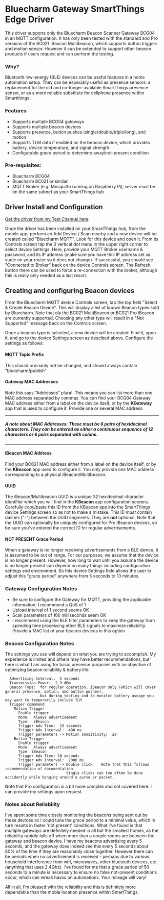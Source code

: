 # Bluecharm Gateway SmartThings Edge Driver

This driver supports only the Bluecharm Beacon Scanner Gateway BCG04 in an MQTT configuration.  It has only been tested with the standard and Pro versions of the BC021 iBeacon Multibeacon, which supports button triggers and motion sensor.  However it can be extended to support other beacon products if users request and can perform the testing.

### Why?
Bluetooth low-energy (BLE) devices can be useful features in a home automation setup.  They can be especially useful as presence sensors:  a replacement for the old and no-longer-available SmartThings presence sensor, or as a more reliable substitute for cellphone presence within Smartthings.  

### Features
- Supports multiple BCG04 gateways
- Supports multiple beacon devices
- Supports presence, button pushes (single/double/triple/long), and motion
- Supports TLM data if enabled on the beacon device, which provides battery, device temperature, and signal strength
- Configurable grace period to determine away/not-present condition

### Pre-requisites:
- Bluecharm BCG04
- Bluecharm BC021 or similar
- MQTT Broker (e.g. Mosquitto running on Raspberry Pi); server must be on the same subnet as your SmartThings hub

## Driver Install and Configuration
[Get the driver from my Test Channel here](https://bestow-regional.api.smartthings.com/invite/Q1jP7BqnNNlL)

Once the driver has been installed on your SmartThings hub, from the mobile app, perform an Add Device / Scan nearby and a new device will be created called "Bluecharm MQTT".  Look for this device and open it.  From its Controls screen tap the 3 vertical dot menu in the upper right corner to select device Settings.  Here, provide your MQTT Broker username & password, and its IP address (make sure you have this IP address set as static on your router so it does not change).  If successful, you should see "Connected to Broker" back on the device Controls screen.  The Refresh button there can be used to force a re-connection with the broker, although this is really only needed as a last resort.

## Creating and configuring Beacon devices
From the Bluecharm MQTT device Controls screen, tap the top field "Select & Create Beacon Device".  This will display a list of known Beacon types sold by Bluecharm.  Note that oly the BC021 MultiBeacon or BC021 Pro iBeacon are currently supported.  Choosing any other type will result in a "Not Supported" message back on the Controls screen.

Once a beacon type is selected, a new device will be created.  Find it, open it, and go to the device Settings screen as descibed above.
Configure the settings as follows:

#### MQTT Topic Prefix
This should ordinarily not be changed, and should always contain "bluecharm/publish"

#### Gateway MAC Addresses
Note this says "Addresses" plural.  This means you can list more than one MAC address separated by commas.  You can find your BCG04 Gateway MAC address either from a label on the device itself, or by the **KGateway** app that is used to configure it.  Provide one or several MAC address

---
##### A note about MAC Addresses:  These must be 6 pairs of hexidecimal characters.  They can be entered as either a continuous sequence of 12 characters or 6 pairs separated with colons.
---

#### iBeacon MAC Address
Find your BC021 MAC address either from a label on the device itself, or by the **KBeacon** app used to configure it.  You only provide one MAC address corresponding to a physical iBeacon/Multibeacon.

#### UUID
The iBeacon/Multibeacon UUID is a unique 32 hexidecimal character identifier which you will find in the **KBeacon** app configuration screens.  Carefully copy/paste this ID from the KBeacon app into the SmartThings device Settings screen so as not to make a mistake.  This ID *must* contain dashes ("-") between the UUID segments.  They are **not** optional.  Note that the UUID can optionally be uniquely configured for Pro iBeacon devices, so be sure you've entered the correct ID for regular advertisements.

#### NOT PRESENT Grace Period
When a gateway is no longer receiving advertisements from a BLE device, it is assumed to be out of range.  For our purposes, we assume that the device is no longer present.  However, how long to wait until you assume the device is no longer present can depend on many things including configuration settings and environment.  So this device Settings field allows the user to adjust this "grace period" anywhere from 5 seconds to 10 minutes.


### Gateway Configuration Notes
- Be sure to configure the Gateway for MQTT, providing the applicable information; I recommend a QoS of 1
- Upload interval of 1 second seems OK
- Scan parameters of 100 milliseconds seem OK
- I recommend using the BLE filter parameters to keep the gateway from spending time processing other BLE signals to maximize reliability.  Provide a MAC list of your beacon devices in this option

### Beacon Configuration Notes
The settings you use will depend on what you are trying to accomplish.  My experience is limited and others may have better recommendations, but here is what I am using for basic presence purposes with an objective of optimizing beacon reliability & battery life:
```
  Advertising Interval:  5 seconds
  Transmission Power:  2-3 dBm
  Beacon Type:  for regular operation, iBeacon only (which will cover general presence, motion, and button pushes),
                but during testing and to monitor battery useage you may want to temporarily include TLM
  Trigger commmand
    Motion Trigger
      Enable trigger
      Mode:  Always advertisement
      Type:  iBeacon
      Trigger Adv Time:  15 seconds
      Trigger Adv Interval:  400 ms
      Trigger parameters -> Motion sensitivity:  20
    Button Trigger
      Enable trigger
      Mode:  Always advertisement
      Type: iBeacon
      Trigger Adv Time: 10 seconds
      Trigger Adv Interval:  2000 ms
      Trigger parameters -> Double click    Note that this follows recommendation of documentation.
                            Single clicks can too often be done accidently while banging around a purse or pocket.
```
Note that Pro configuration is a bit more complex and not covered here.  I can provide my settings upon request.

### Notes about Reliability
I've spent some time closely monitoring the beacons being sent out by these devices so I could tune the grace period to a minimal value, which in turn results in faster 'not present' conditions.  What I've found is that multiple gateways are definitely needed in all but the smallest homes, as the reliability rapidly falls off when more than a couple rooms are between the gateway and beacon device.  I have my beacons advertising every 5 seconds, and the gateway does indeed see this every 5 seconds about 80% of the time if they are reasonably close together.  However there can be periods when no advertisement is received - perhaps due to various household interference from wifi, microwaves, other bluetooth devices, etc. (anything that uses 2.4Ghz).  I've found for me that a grace period of 50 seconds to a minute is necessary to ensure no false not-present conditions occur, which can wreak havoc on automations.  Your mileage will vary!  

All in all, I'm pleased with the reliability and this is definitely more dependable than the moble location presence within SmartThings.
